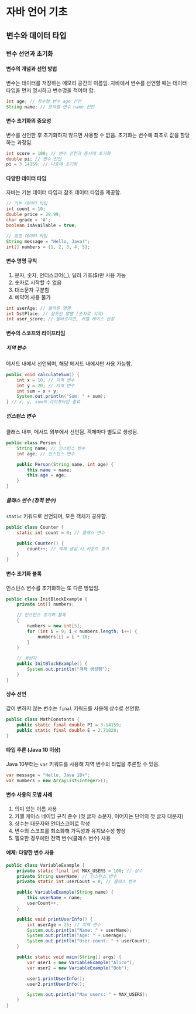 # 자바 언어 기초

## 변수와 데이터 타입

### 변수 선언과 초기화

#### 변수의 개념과 선언 방법

변수는 데이터를 저장하는 메모리 공간의 이름임. 자바에서 변수를 선언할 때는 데이터 타입을 먼저 명시하고 변수명을 적어야 함.

```java
int age; // 정수형 변수 age 선언
String name; // 문자열 변수 name 선언
```

#### 변수 초기화의 중요성

변수를 선언한 후 초기화하지 않으면 사용할 수 없음. 초기화는 변수에 최초로 값을 할당하는 과정임.

```java
int score = 100; // 변수 선언과 동시에 초기화
double pi; // 변수 선언
pi = 3.14159; // 나중에 초기화
```

#### 다양한 데이터 타입

자바는 기본 데이터 타입과 참조 데이터 타입을 제공함.

```java
// 기본 데이터 타입
int count = 10;
double price = 29.99;
char grade = 'A';
boolean isAvailable = true;

// 참조 데이터 타입
String message = "Hello, Java!";
int[] numbers = {1, 2, 3, 4, 5};
```

#### 변수 명명 규칙

1. 문자, 숫자, 언더스코어(_), 달러 기호($)만 사용 가능
2. 숫자로 시작할 수 없음
3. 대소문자 구분함
4. 예약어 사용 불가

```java
int userAge; // 올바른 명명
int 1stPlace; // 잘못된 명명 (숫자로 시작)
int user_score; // 올바르지만, 카멜 케이스 권장
```

#### 변수의 스코프와 라이프타임

##### 지역 변수

메서드 내에서 선언되며, 해당 메서드 내에서만 사용 가능함.

```java
public void calculateSum() {
    int x = 10; // 지역 변수
    int y = 20; // 지역 변수
    int sum = x + y;
    System.out.println("Sum: " + sum);
} // x, y, sum의 라이프타임 종료
```

##### 인스턴스 변수

클래스 내부, 메서드 외부에서 선언됨. 객체마다 별도로 생성됨.

```java
public class Person {
    String name; // 인스턴스 변수
    int age; // 인스턴스 변수

    public Person(String name, int age) {
        this.name = name;
        this.age = age;
    }
}
```

##### 클래스 변수 (정적 변수)

`static` 키워드로 선언되며, 모든 객체가 공유함.

```java
public class Counter {
    static int count = 0; // 클래스 변수

    public Counter() {
        count++; // 객체 생성 시 카운트 증가
    }
}
```

#### 변수 초기화 블록

인스턴스 변수를 초기화하는 또 다른 방법임.

```java
public class InitBlockExample {
    private int[] numbers;

    // 인스턴스 초기화 블록
    {
        numbers = new int[5];
        for (int i = 0; i < numbers.length; i++) {
            numbers[i] = i * 10;
        }
    }

    // 생성자
    public InitBlockExample() {
        System.out.println("객체 생성됨");
    }
}
```

#### 상수 선언

값이 변하지 않는 변수는 `final` 키워드를 사용해 상수로 선언함.

```java
public class MathConstants {
    public static final double PI = 3.14159;
    public static final double E = 2.71828;
}
```

#### 타입 추론 (Java 10 이상)

Java 10부터는 `var` 키워드를 사용해 지역 변수의 타입을 추론할 수 있음.

```java
var message = "Hello, Java 10+";
var numbers = new ArrayList<Integer>();
```

#### 변수 사용의 모범 사례

1. 의미 있는 이름 사용
2. 카멜 케이스 네이밍 규칙 준수 (첫 글자 소문자, 이어지는 단어의 첫 글자 대문자)
3. 상수는 대문자와 언더스코어로 작성
4. 변수의 스코프를 최소화해 가독성과 유지보수성 향상
5. 필요한 경우에만 전역 변수(클래스 변수) 사용

#### 예제: 다양한 변수 사용

```java
public class VariableExample {
    private static final int MAX_USERS = 100; // 상수
    private String userName; // 인스턴스 변수
    private static int userCount = 0; // 클래스 변수

    public VariableExample(String name) {
        this.userName = name;
        userCount++;
    }

    public void printUserInfo() {
        int userAge = 25; // 지역 변수
        System.out.println("Name: " + userName);
        System.out.println("Age: " + userAge);
        System.out.println("User count: " + userCount);
    }

    public static void main(String[] args) {
        var user1 = new VariableExample("Alice");
        var user2 = new VariableExample("Bob");

        user1.printUserInfo();
        user2.printUserInfo();

        System.out.println("Max users: " + MAX_USERS);
    }
}
```
